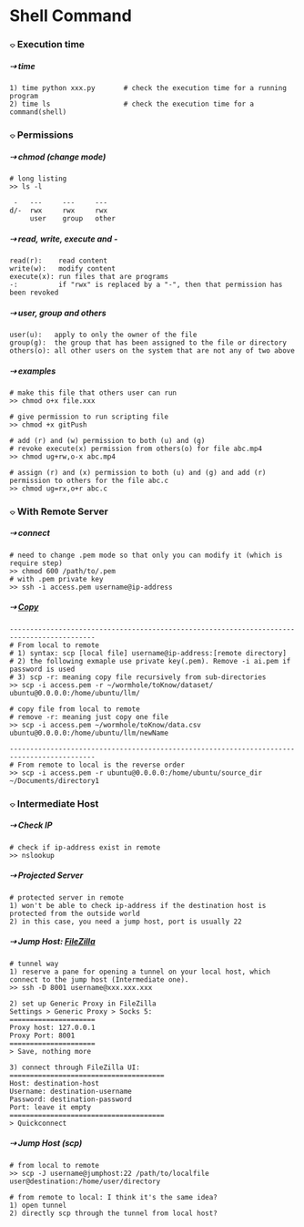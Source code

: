 
# Shell Command

### &#x2314; Execution time
##### &#x21e2; time 
```
1) time python xxx.py       # check the execution time for a running program 
2) time ls                  # check the execution time for a command(shell)
```

### &#x2314; Permissions 

##### &#x21e2; chmod (change mode)
```
# long listing 
>> ls -l

 -   ---     ---     ---
d/-  rwx     rwx     rwx 
     user    group   other
```
##### &#x21e2; read, write, execute and - 
```
read(r):    read content 
write(w):   modify content 
execute(x): run files that are programs 
-:          if "rwx" is replaced by a "-", then that permission has been revoked
```

##### &#x21e2; user, group and others
```
user(u):   apply to only the owner of the file 
group(g):  the group that has been assigned to the file or directory 
others(o): all other users on the system that are not any of two above
```

##### &#x21e2; examples 
```shell
# make this file that others user can run 
>> chmod o+x file.xxx

# give permission to run scripting file 
>> chmod +x gitPush 

# add (r) and (w) permission to both (u) and (g)
# revoke execute(x) permission from others(o) for file abc.mp4
>> chmod ug+rw,o-x abc.mp4 

# assign (r) and (x) permission to both (u) and (g) and add (r) permission to others for the file abc.c
>> chmod ug=rx,o+r abc.c
```

### &#x2314; With Remote Server
##### &#x21e2; connect 
```shell
# need to change .pem mode so that only you can modify it (which is require step)
>> chmod 600 /path/to/.pem
# with .pem private key 
>> ssh -i access.pem username@ip-address
```

##### &#x21e2; [Copy](https://medium.com/srcecde/copy-file-directory-to-from-ec2-using-scp-secure-copy-685c46636399)
```shell
-------------------------------------------------------------------------------------------
# From local to remote 
# 1) syntax: scp [local file] username@ip-address:[remote directory]
# 2) the following exmaple use private key(.pem). Remove -i ai.pem if password is used 
# 3) scp -r: meaning copy file recursively from sub-directories
>> scp -i access.pem -r ~/wormhole/toKnow/dataset/ ubuntu@0.0.0.0:/home/ubuntu/llm/

# copy file from local to remote 
# remove -r: meaning just copy one file 
>> scp -i access.pem ~/wormhole/toKnow/data.csv ubuntu@0.0.0.0:/home/ubuntu/llm/newName

-------------------------------------------------------------------------------------------
# From remote to local is the reverse order 
>> scp -i access.pem -r ubuntu@0.0.0.0:/home/ubuntu/source_dir ~/Documents/directory1
```

### &#x2314; Intermediate Host


##### &#x21e2; Check IP
```
# check if ip-address exist in remote
>> nslookup 
```

##### &#x21e2; Projected Server
```
# protected server in remote
1) won't be able to check ip-address if the destination host is protected from the outside world 
2) in this case, you need a jump host, port is usually 22
```

##### &#x21e2; Jump Host: [FileZilla](https://www.unixcloudfusion.in/2016/01/using-filezilla-to-connect-ec2-with.html)
```
# tunnel way 
1) reserve a pane for opening a tunnel on your local host, which connect to the jump host (Intermediate one). 
>> ssh -D 8001 username@xxx.xxx.xxx

2) set up Generic Proxy in FileZilla
Settings > Generic Proxy > Socks 5: 
=====================
Proxy host: 127.0.0.1 
Proxy Port: 8001 
=====================
> Save, nothing more

3) connect through FileZilla UI: 
======================================
Host: destination-host
Username: destination-username
Password: destination-password 
Port: leave it empty
======================================
> Quickconnect 
```
##### &#x21e2; Jump Host (scp)
```
# from local to remote 
>> scp -J username@jumphost:22 /path/to/localfile user@destination:/home/user/directory

# from remote to local: I think it's the same idea?
1) open tunnel 
2) directly scp through the tunnel from local host?
```
